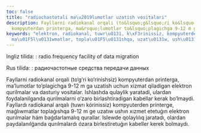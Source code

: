 ```yaml
---
toc: false
title: "radiochastotali ma\u2019lumotlar uzatish vositalari"
description: Fayllarni radiokanal orqali (to&lsquo;g&lsquo;ri ko&lsquo;rinishsiz)
  kompyuterdan printerga, ma&rsquo;lumotlar to&lsquo;plagichga 9-12 m ga ...
keywords: "elektron, radiokanal, tuwr\u0131, k\xF3rinissiz, kompyuterden, printerge,
  ma\u01F5l\u0131wmatlar, topla\u01F5\u0131shqa, uzat\u0131w, ush\u0131n"
---
```


Ingliz tilida:
:   radio frequency facility of data migration

Rus tilida:
:   радиочастотные средства передачи данных

Fayllarni radiokanal orqali (to‘g‘ri ko‘rinishsiz) kompyuterdan printerga, ma’lumotlar to‘plagichga 9-12 m ga uzatish uchun xizmat qiladigan elektron qurilmalar va dasturiy vositalar. Ishlashda qulaylik yaratadi, ulardan foydalanilganda qurilmalarni o‘zaro birlashtiradigan kabellar kerak bo‘lmaydi. Fayllardı radiokanal arqalı (tuwrı kórinissiz) kompyuterden printerge, maǵlıwmatlar toplaǵıshqa 9-12 m ge uzatıw ushın xızmet etetuǵın elektron qurılmalar hám baǵdarlamalıq qurallar. Islewde qolaylılıq jaratadı, olardan paydalanılǵanda qurılmalardı ózara birlestiretuǵın kabeller kerek bolmaydı.